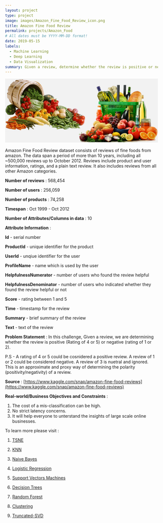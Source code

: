 ```yaml
---
layout: project
type: project
image: images/Amazon_Fine_Food_Review_icon.png
title: Amazon Fine Food Review
permalink: projects/Amazon_Food
# All dates must be YYYY-MM-DD format!
date: 2019-05-15
labels:
  - Machine Learning
  - Deep Learning
  - Data Visualization
summary: Given a review, determine whether the review is positive or negative.
---
```


<img class="ui image" src="../images/Amazon_Fine_Food_Review_Banner.png">

Amazon Fine Food Review dataset consists of reviews of fine foods from amazon. The data span a period of more than 10 years, including all ~500,000 reviews up to October 2012. Reviews include product and user information, ratings, and a plain text review. It also includes reviews from all other Amazon categories.

<b>Number of reviews</b> : 568,454

<b>Number of users</b> : 256,059

<b>Number of products</b> : 74,258

<b>Timespan</b> : Oct 1999 - Oct 2012

<b>Number of Attributes/Columns in data</b> : 10 

<b>Attribute Information</b> :

<b>Id</b> - serial number

<b>ProductId</b> - unique identifier for the product

<b>UserId</b> - unqiue identifier for the user

<b>ProfileName</b> - name which is used by the user

<b>HelpfulnessNumerator</b> - number of users who found the review helpful

<b>HelpfulnessDenominator</b> - number of users who indicated whether they found the review helpful or not

<b>Score</b> - rating between 1 and 5

<b>Time</b> - timestamp for the review

<b>Summary</b> - brief summary of the review

<b>Text</b> - text of the review

<b>Problem Statement</b> : In this challenge, Given a review, we are determining whether the review is positive (Rating of 4 or 5) or negative (rating of 1 or 2).

P.S - A rating of 4 or 5 could be cosnidered a positive review. A review of 1 or 2 could be considered negative. A review of 3 is nuetral and ignored. This is an approximate and proxy way of determining the polarity (positivity/negativity) of a review.

<b>Source</b> : [https://www.kaggle.com/snap/amazon-fine-food-reviews](https://www.kaggle.com/snap/amazon-fine-food-reviews)

<b>Real-world/Business Objectives and Constraints</b> : 
1. The cost of a mis-classification can be high.
2. No strict latency concerns.
3. It will help everyone to unterstand the insights of large scale online businesses.

To learn more please visit : 

1. [TSNE](https://github.com/Souravban/Amazon-Fine-Food-Reviews-Analysis-TSNE)

2. [KNN](https://github.com/Souravban/Amazon-Fine-Food-Reviews-Analysis-KNN)

3. [Naive Bayes](https://github.com/Souravban/Amazon-Fine-Food-Reviews-Analysis-Naive-Bayes)

4. [Logistic Regression](https://github.com/Souravban/Amazon-Fine-Food-Reviews-Analysis-Logistic-Regression)

5. [Support Vectors Machines](https://github.com/Souravban/Amazon-Fine-Food-Reviews-Analysis-Support-Vector-Machines)

6. [Decision Trees](https://github.com/Souravban/Amazon-Fine-Food-Reviews-Analysis-Decision-Trees)

7. [Random Forest](https://github.com/Souravban/Amazon-Fine-Food-Reviews-Analysis-Random-Forest)

8. [Clustering](https://github.com/Souravban/Amazon-Fine-Food-Reviews-Analysis-Clustering)

9. [Truncated-SVD](https://github.com/Souravban/Amazon-Fine-Food-Reviews-Analysis-Truncated-SVD)
